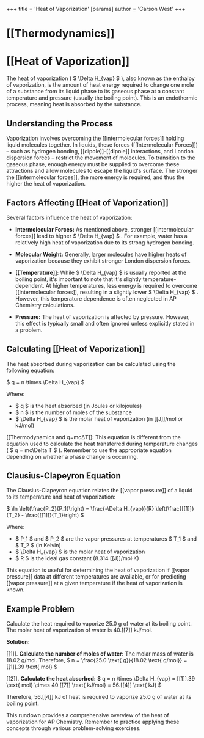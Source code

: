+++
 title = 'Heat of Vaporization'
[params]
	author = 'Carson West'
+++
# [[Thermodynamics]]
# [[Heat of Vaporization]]

The heat of vaporization ( $ \Delta H_{vap} $ ), also known as the enthalpy of vaporization, is the amount of heat energy required to change one mole of a substance from its liquid phase to its gaseous phase at a constant temperature and pressure (usually the boiling point).  This is an endothermic process, meaning heat is absorbed by the substance.

## Understanding the Process

Vaporization involves overcoming the [[intermolecular forces]] holding liquid molecules together.  In liquids, these forces ([[Intermolecular Forces]]) – such as hydrogen bonding, [[dipole]]-[[dipole]] interactions, and London dispersion forces – restrict the movement of molecules.  To transition to the gaseous phase, enough energy must be supplied to overcome these attractions and allow molecules to escape the liquid's surface.  The stronger the [[intermolecular forces]], the more energy is required, and thus the higher the heat of vaporization.

##  Factors Affecting [[Heat of Vaporization]]

Several factors influence the heat of vaporization:

* **Intermolecular Forces:** As mentioned above, stronger [[intermolecular forces]] lead to higher  $ \Delta H_{vap} $ . For example, water has a relatively high heat of vaporization due to its strong hydrogen bonding.

* **Molecular Weight:**  Generally, larger molecules have higher heats of vaporization because they exhibit stronger London dispersion forces.

* **[[Temperature]]:** While  $ \Delta H_{vap} $  is usually reported at the boiling point, it's important to note that it's slightly temperature-dependent.  At higher temperatures, less energy is required to overcome [[intermolecular forces]], resulting in a slightly lower  $ \Delta H_{vap} $ .  However, this temperature dependence is often neglected in AP Chemistry calculations.

* **Pressure:** The heat of vaporization is affected by pressure. However, this effect is typically small and often ignored unless explicitly stated in a problem.

## Calculating [[Heat of Vaporization]]

The heat absorbed during vaporization can be calculated using the following equation:

 $ q = n \times \Delta H_{vap} $ 

Where:

*  $ q $  is the heat absorbed (in Joules or kilojoules)
*  $ n $  is the number of moles of the substance
*  $ \Delta H_{vap} $  is the molar heat of vaporization (in [[J]]/mol or kJ/mol)

[[Thermodynamics and q=mcΔT]]: This equation is different from the equation used to calculate the heat transferred during temperature changes ( $ q = mc\Delta T $ ). Remember to use the appropriate equation depending on whether a phase change is occurring.

##  Clausius-Clapeyron Equation

The Clausius-Clapeyron equation relates the [[vapor pressure]] of a liquid to its temperature and heat of vaporization:

 $ \ln \left(\frac{P_2}{P_1}\right) = \frac{-\Delta H_{vap}}{R} \left(\frac{[[1]]}{T_2} - \frac{[[1]]}{T_1}\right) $ 

Where:

*  $ P_1 $  and  $ P_2 $  are the vapor pressures at temperatures  $ T_1 $  and  $ T_2 $  (in Kelvin)
*  $ \Delta H_{vap} $  is the molar heat of vaporization
*  $ R $  is the ideal gas constant (8.314 [[J]]/mol·K)

This equation is useful for determining the heat of vaporization if [[vapor pressure]] data at different temperatures are available, or for predicting [[vapor pressure]] at a given temperature if the heat of vaporization is known.


## Example Problem

Calculate the heat required to vaporize 25.0 g of water at its boiling point. The molar heat of vaporization of water is 40.[[7]] kJ/mol.

**Solution:**

[[1]]. **Calculate the number of moles of water:**
   The molar mass of water is 18.02 g/mol.  Therefore,  $ n = \frac{25.0 \text{ g}}{18.02 \text{ g/mol}} = [[1]].39 \text{ mol} $ 

[[2]]. **Calculate the heat absorbed:**
    $ q = n \times \Delta H_{vap} = [[1]].39 \text{ mol} \times 40.[[7]] \text{ kJ/mol} = 56.[[4]] \text{ kJ} $ 

Therefore, 56.[[4]] kJ of heat is required to vaporize 25.0 g of water at its boiling point.


This rundown provides a comprehensive overview of the heat of vaporization for AP Chemistry.  Remember to practice applying these concepts through various problem-solving exercises.
